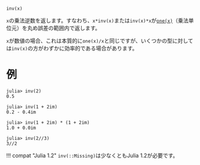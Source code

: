 ```
inv(x)
```

`x`の乗法逆数を返します。すなわち、`x*inv(x)`または`inv(x)*x`が[`one(x)`](@ref)（乗法単位元）を丸め誤差の範囲内で返します。

`x`が数値の場合、これは本質的に`one(x)/x`と同じですが、いくつかの型に対しては`inv(x)`の方がわずかに効率的である場合があります。

# 例

```jldoctest
julia> inv(2)
0.5

julia> inv(1 + 2im)
0.2 - 0.4im

julia> inv(1 + 2im) * (1 + 2im)
1.0 + 0.0im

julia> inv(2//3)
3//2
```

!!! compat "Julia 1.2"
    `inv(::Missing)`は少なくともJulia 1.2が必要です。

